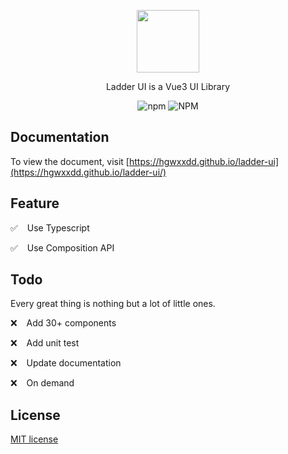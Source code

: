 <p align="center">
  <img src="https://i.loli.net/2021/07/01/Mn31uhsEBtQbyol.png" width="100px">
</p>

<p align="center"><span class="icon">Ladder UI</span> is a Vue3 UI Library</p>

<p align="center">
  <img alt="npm" src="https://img.shields.io/npm/v/ladder-ui?style=flat-square">
  <img alt="NPM" src="https://img.shields.io/npm/l/ladder-ui?style=flat-square">
</p>

## Documentation

To view the document, visit [https://hgwxxdd.github.io/ladder-ui](https://hgwxxdd.github.io/ladder-ui/)

## Feature

✅  &ensp; Use Typescript

✅  &ensp; Use Composition API

## Todo

Every great thing is nothing but a lot of little ones.

❌  &ensp; Add 30+ components

❌  &ensp; Add unit test

❌  &ensp; Update documentation

❌  &ensp; On demand


## License

[MIT license](./LICENSE)
